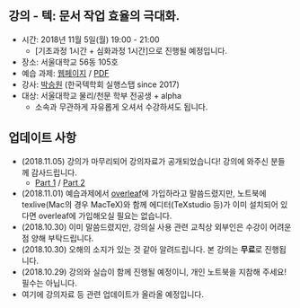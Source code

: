 ## 강의 - 텍: 문서 작업 효율의 극대화.

- 시간: 2018년 11월 5일(월) 19:00 - 21:00
  - [기초과정 1시간 + 심화과정 1시간]으로 진행될 예정입니다.
- 장소: 서울대학교 56동 105호
- 예습 과제: [웹페이지](http://swpark.me/tex-lecture/homework) / [PDF](http://swpark.me/tex-lecture/homework.pdf)
- 강사: [박승원](http://swpark.me) (한국텍학회 실행스탭 since 2017)
- 대상: 서울대학교 물리/천문 학부 전공생 + alpha
  - 소속과 무관하게 자유롭게 오셔서 수강하셔도 됩니다.

## 업데이트 사항

- (2018.11.05) 강의가 마무리되어 강의자료가 공개되었습니다! 강의에 와주신 분들께 감사드립니다.
	- [Part 1](http://swpark.me/tex-lecture/tex-lecture-basic.pdf) / [Part 2](http://swpark.me/tex-lecture/tex-lecture-advanced.pdf)
- (2018.11.01) 예습과제에서 [overleaf](https://overleaf.com)에 가입하라고 말씀드렸지만, 노트북에 texlive(Mac의 경우 MacTeX)와 함께 에디터(TeXstudio 등)가 이미 설치되어 있다면 overleaf에 가입해오실 필요는 없습니다.
- (2018.10.30) 이미 말씀드렸지만, 강의실 사용 관련 교칙상 외부인은 수강이 어려운 점 양해 부탁드립니다.
- (2018.10.30) 오해의 소지가 있는 것 같아 알려드립니다. 본 강의는 **무료**로 진행됩니다.
- (2018.10.29) 강의와 실습이 함께 진행될 예정이니, 개인 노트북을 지참해 주세요! 필수는 아닙니다.
- 여기에 강의자료 등 관련 업데이트가 올라올 예정입니다.
